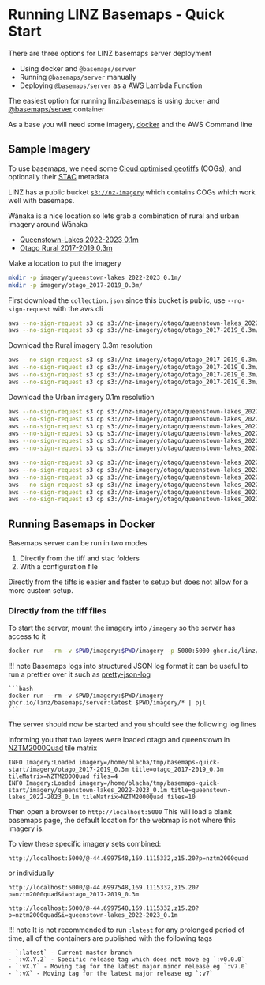 # Running LINZ Basemaps - Quick Start

There are three options for LINZ basemaps server deployment

- Using docker and `@basemaps/server`
- Running `@basemaps/server` manually
- Deploying `@basemaps/server` as a AWS Lambda Function

The easiest option for running linz/basemaps is using `docker` and [@basemaps/server](https://github.com/linz/basemaps/pkgs/container/basemaps%2Fserver) container


As a base you will need some imagery, [docker](https://docs.docker.com/engine/install/) and the AWS Command line

## Sample Imagery

To use basemaps, we need some [Cloud optimised geotiffs](https://www.cogeo.org/) (COGs), and optionally their [STAC](https://stacspec.org/) metadata

LINZ has a public bucket [`s3://nz-imagery`](https://github.com/linz/imagery) which contains COGs which work well with basemaps.

Wānaka is a nice location so lets grab a combination of rural and urban imagery around Wānaka 

- [Queenstown-Lakes 2022-2023 0.1m](https://basemaps.linz.govt.nz/@-44.6966924,169.1330252,z14.74?i=queenstown-lakes-2022-2023-0.1m)
- [Otago Rural 2017-2019 0.3m](https://basemaps.linz.govt.nz/@-44.6966924,169.1330252,z12.74?i=otago-rural-2017-2019-0.3m)

Make a location to put the imagery

```bash
mkdir -p imagery/queenstown-lakes_2022-2023_0.1m/
mkdir -p imagery/otago_2017-2019_0.3m/
```


First download the `collection.json` since this bucket is public, use `--no-sign-request` with the aws cli

```bash
aws --no-sign-request s3 cp s3://nz-imagery/otago/queenstown-lakes_2022-2023_0.1m/rgb/2193/collection.json imagery/queenstown-lakes_2022-2023_0.1m/collection.json
aws --no-sign-request s3 cp s3://nz-imagery/otago/otago_2017-2019_0.3m/rgb/2193/collection.json imagery/otago_2017-2019_0.3m/collection.json
```

Download the Rural imagery 0.3m resolution

```bash
aws --no-sign-request s3 cp s3://nz-imagery/otago/otago_2017-2019_0.3m/rgb/2193/CB12_5000_0107.tiff imagery/otago_2017-2019_0.3m/CB12_5000_0107.tiff
aws --no-sign-request s3 cp s3://nz-imagery/otago/otago_2017-2019_0.3m/rgb/2193/CB12_5000_0108.tiff imagery/otago_2017-2019_0.3m/CB12_5000_0108.tiff
aws --no-sign-request s3 cp s3://nz-imagery/otago/otago_2017-2019_0.3m/rgb/2193/CA12_5000_1007.tiff imagery/otago_2017-2019_0.3m/CA12_5000_1007.tiff
aws --no-sign-request s3 cp s3://nz-imagery/otago/otago_2017-2019_0.3m/rgb/2193/CA12_5000_1008.tiff imagery/otago_2017-2019_0.3m/CA12_5000_1008.tiff
```

Download the Urban imagery 0.1m resolution

```bash
aws --no-sign-request s3 cp s3://nz-imagery/otago/queenstown-lakes_2022-2023_0.1m/rgb/2193/CB12_1000_0434.tiff imagery/queenstown-lakes_2022-2023_0.1m/CB12_1000_0434.tiff
aws --no-sign-request s3 cp s3://nz-imagery/otago/queenstown-lakes_2022-2023_0.1m/rgb/2193/CB12_1000_0435.tiff imagery/queenstown-lakes_2022-2023_0.1m/CB12_1000_0435.tiff
aws --no-sign-request s3 cp s3://nz-imagery/otago/queenstown-lakes_2022-2023_0.1m/rgb/2193/CB12_1000_0435.tiff imagery/queenstown-lakes_2022-2023_0.1m/CB12_1000_0435.tiff
aws --no-sign-request s3 cp s3://nz-imagery/otago/queenstown-lakes_2022-2023_0.1m/rgb/2193/CB12_1000_0436.tiff imagery/queenstown-lakes_2022-2023_0.1m/CB12_1000_0436.tiff
aws --no-sign-request s3 cp s3://nz-imagery/otago/queenstown-lakes_2022-2023_0.1m/rgb/2193/CB12_1000_0437.tiff imagery/queenstown-lakes_2022-2023_0.1m/CB12_1000_0437.tiff
aws --no-sign-request s3 cp s3://nz-imagery/otago/queenstown-lakes_2022-2023_0.1m/rgb/2193/CB12_1000_0438.tiff imagery/queenstown-lakes_2022-2023_0.1m/CB12_1000_0438.tiff

aws --no-sign-request s3 cp s3://nz-imagery/otago/queenstown-lakes_2022-2023_0.1m/rgb/2193/CB12_1000_0534.tiff imagery/queenstown-lakes_2022-2023_0.1m/CB12_1000_0534.tiff
aws --no-sign-request s3 cp s3://nz-imagery/otago/queenstown-lakes_2022-2023_0.1m/rgb/2193/CB12_1000_0535.tiff imagery/queenstown-lakes_2022-2023_0.1m/CB12_1000_0535.tiff
aws --no-sign-request s3 cp s3://nz-imagery/otago/queenstown-lakes_2022-2023_0.1m/rgb/2193/CB12_1000_0536.tiff imagery/queenstown-lakes_2022-2023_0.1m/CB12_1000_0536.tiff
aws --no-sign-request s3 cp s3://nz-imagery/otago/queenstown-lakes_2022-2023_0.1m/rgb/2193/CB12_1000_0536.tiff imagery/queenstown-lakes_2022-2023_0.1m/CB12_1000_0536.tiff
aws --no-sign-request s3 cp s3://nz-imagery/otago/queenstown-lakes_2022-2023_0.1m/rgb/2193/CB12_1000_0537.tiff imagery/queenstown-lakes_2022-2023_0.1m/CB12_1000_0537.tiff
aws --no-sign-request s3 cp s3://nz-imagery/otago/queenstown-lakes_2022-2023_0.1m/rgb/2193/CB12_1000_0538.tiff imagery/queenstown-lakes_2022-2023_0.1m/CB12_1000_0538.tiff
```


## Running Basemaps in Docker

Basemaps server can be run in two modes

1. Directly from the tiff and stac folders
2. With a configuration file

Directly from the tiffs is easier and faster to setup but does not allow for a more custom setup.

### Directly from the tiff files

To start the server, mount the imagery into `/imagery` so the server has access to it

```bash
docker run --rm -v $PWD/imagery:$PWD/imagery -p 5000:5000 ghcr.io/linz/basemaps/server:latest $PWD/imagery/*
```
!!! note 
    Basemaps logs into structured JSON log format it can be useful to run a prettier over it such as [pretty-json-log](https://www.npmjs.com/package/pretty-json-log)

    ```bash
    docker run --rm -v $PWD/imagery:$PWD/imagery ghcr.io/linz/basemaps/server:latest $PWD/imagery/* | pjl
    ```

The server should now be started and you should see the following log lines

Informing you that two layers were loaded otago and queenstown in [NZTM2000Quad](https://github.com/linz/NZTM2000TileMatrixSet) tile matrix
```
INFO Imagery:Loaded imagery=/home/blacha/tmp/basemaps-quick-start/imagery/otago_2017-2019_0.3m title=otago_2017-2019_0.3m tileMatrix=NZTM2000Quad files=4
INFO Imagery:Loaded imagery=/home/blacha/tmp/basemaps-quick-start/imagery/queenstown-lakes_2022-2023_0.1m title=queenstown-lakes_2022-2023_0.1m tileMatrix=NZTM2000Quad files=10
```

Then open a browser to `http://localhost:5000` This will load a blank basemaps page, the default location for the webmap is not where this imagery is.

To view these specific imagery sets combined:

```
http://localhost:5000/@-44.6997548,169.1115332,z15.20?p=nztm2000quad
```

or individually
```
http://localhost:5000/@-44.6997548,169.1115332,z15.20?p=nztm2000quad&i=otago_2017-2019_0.3m

http://localhost:5000/@-44.6997548,169.1115332,z15.20?p=nztm2000quad&i=queenstown-lakes_2022-2023_0.1m
```


!!! note
    It is not recommended to run `:latest` for any prolonged period of time, all of the containers are published with the following tags
    
    - `:latest` - Current master branch
    - `:vX.Y.Z` - Specific release tag which does not move eg `:v0.0.0`
    - `:vX.Y` - Moving tag for the latest major.minor release eg `:v7.0`
    - `:vX` - Moving tag for the latest major release eg `:v7`

